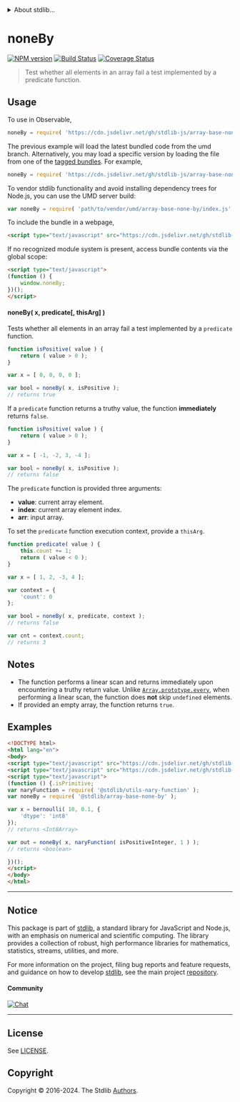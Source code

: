 <!--

@license Apache-2.0

Copyright (c) 2024 The Stdlib Authors.

Licensed under the Apache License, Version 2.0 (the "License");
you may not use this file except in compliance with the License.
You may obtain a copy of the License at

   http://www.apache.org/licenses/LICENSE-2.0

Unless required by applicable law or agreed to in writing, software
distributed under the License is distributed on an "AS IS" BASIS,
WITHOUT WARRANTIES OR CONDITIONS OF ANY KIND, either express or implied.
See the License for the specific language governing permissions and
limitations under the License.

-->


<details>
  <summary>
    About stdlib...
  </summary>
  <p>We believe in a future in which the web is a preferred environment for numerical computation. To help realize this future, we've built stdlib. stdlib is a standard library, with an emphasis on numerical and scientific computation, written in JavaScript (and C) for execution in browsers and in Node.js.</p>
  <p>The library is fully decomposable, being architected in such a way that you can swap out and mix and match APIs and functionality to cater to your exact preferences and use cases.</p>
  <p>When you use stdlib, you can be absolutely certain that you are using the most thorough, rigorous, well-written, studied, documented, tested, measured, and high-quality code out there.</p>
  <p>To join us in bringing numerical computing to the web, get started by checking us out on <a href="https://github.com/stdlib-js/stdlib">GitHub</a>, and please consider <a href="https://opencollective.com/stdlib">financially supporting stdlib</a>. We greatly appreciate your continued support!</p>
</details>

# noneBy

[![NPM version][npm-image]][npm-url] [![Build Status][test-image]][test-url] [![Coverage Status][coverage-image]][coverage-url] <!-- [![dependencies][dependencies-image]][dependencies-url] -->

> Test whether all elements in an array fail a test implemented by a predicate function.

<!-- Section to include introductory text. Make sure to keep an empty line after the intro `section` element and another before the `/section` close. -->

<section class="intro">

</section>

<!-- /.intro -->

<!-- Package usage documentation. -->



<section class="usage">

## Usage

To use in Observable,

```javascript
noneBy = require( 'https://cdn.jsdelivr.net/gh/stdlib-js/array-base-none-by@umd/browser.js' )
```
The previous example will load the latest bundled code from the umd branch. Alternatively, you may load a specific version by loading the file from one of the [tagged bundles](https://github.com/stdlib-js/array-base-none-by/tags). For example,

```javascript
noneBy = require( 'https://cdn.jsdelivr.net/gh/stdlib-js/array-base-none-by@v0.2.2-umd/browser.js' )
```

To vendor stdlib functionality and avoid installing dependency trees for Node.js, you can use the UMD server build:

```javascript
var noneBy = require( 'path/to/vendor/umd/array-base-none-by/index.js' )
```

To include the bundle in a webpage,

```html
<script type="text/javascript" src="https://cdn.jsdelivr.net/gh/stdlib-js/array-base-none-by@umd/browser.js"></script>
```

If no recognized module system is present, access bundle contents via the global scope:

```html
<script type="text/javascript">
(function () {
    window.noneBy;
})();
</script>
```

#### noneBy( x, predicate\[, thisArg] )

Tests whether all elements in an array fail a test implemented by a `predicate` function.

```javascript
function isPositive( value ) {
    return ( value > 0 );
}

var x = [ 0, 0, 0, 0 ];

var bool = noneBy( x, isPositive );
// returns true
```

If a `predicate` function returns a truthy value, the function **immediately** returns `false`.

```javascript
function isPositive( value ) {
    return ( value > 0 );
}

var x = [ -1, -2, 3, -4 ];

var bool = noneBy( x, isPositive );
// returns false
```

The `predicate` function is provided three arguments:

-   **value**: current array element.
-   **index**: current array element index.
-   **arr**: input array.

To set the `predicate` function execution context, provide a `thisArg`.

```javascript
function predicate( value ) {
    this.count += 1;
    return ( value < 0 );
}

var x = [ 1, 2, -3, 4 ];

var context = {
    'count': 0
};

var bool = noneBy( x, predicate, context );
// returns false

var cnt = context.count;
// returns 3
```

</section>

<!-- /.usage -->

<!-- Package usage notes. Make sure to keep an empty line after the `section` element and another before the `/section` close. -->

<section class="notes">

## Notes

-   The function performs a linear scan and returns immediately upon encountering a truthy return value. Unlike [`Array.prototype.every`][mdn-array-every], when performing a linear scan, the function does **not** skip `undefined` elements.
-   If provided an empty array, the function returns `true`.

</section>

<!-- /.notes -->

<!-- Package usage examples. -->

<section class="examples">

## Examples

<!-- eslint no-undef: "error" -->

```html
<!DOCTYPE html>
<html lang="en">
<body>
<script type="text/javascript" src="https://cdn.jsdelivr.net/gh/stdlib-js/random-array-bernoulli@umd/browser.js"></script>
<script type="text/javascript" src="https://cdn.jsdelivr.net/gh/stdlib-js/assert-is-positive-integer@umd/browser.js"></script>
<script type="text/javascript">
(function () {.isPrimitive;
var naryFunction = require( '@stdlib/utils-nary-function' );
var noneBy = require( '@stdlib/array-base-none-by' );

var x = bernoulli( 10, 0.1, {
    'dtype': 'int8'
});
// returns <Int8Array>

var out = noneBy( x, naryFunction( isPositiveInteger, 1 ) );
// returns <boolean>

})();
</script>
</body>
</html>
```

</section>

<!-- /.examples -->

<!-- Section to include cited references. If references are included, add a horizontal rule *before* the section. Make sure to keep an empty line after the `section` element and another before the `/section` close. -->

<section class="references">

</section>

<!-- /.references -->

<!-- Section for related `stdlib` packages. Do not manually edit this section, as it is automatically populated. -->

<section class="related">

</section>

<!-- /.related -->

<!-- Section for all links. Make sure to keep an empty line after the `section` element and another before the `/section` close. -->


<section class="main-repo" >

* * *

## Notice

This package is part of [stdlib][stdlib], a standard library for JavaScript and Node.js, with an emphasis on numerical and scientific computing. The library provides a collection of robust, high performance libraries for mathematics, statistics, streams, utilities, and more.

For more information on the project, filing bug reports and feature requests, and guidance on how to develop [stdlib][stdlib], see the main project [repository][stdlib].

#### Community

[![Chat][chat-image]][chat-url]

---

## License

See [LICENSE][stdlib-license].


## Copyright

Copyright &copy; 2016-2024. The Stdlib [Authors][stdlib-authors].

</section>

<!-- /.stdlib -->

<!-- Section for all links. Make sure to keep an empty line after the `section` element and another before the `/section` close. -->

<section class="links">

[npm-image]: http://img.shields.io/npm/v/@stdlib/array-base-none-by.svg
[npm-url]: https://npmjs.org/package/@stdlib/array-base-none-by

[test-image]: https://github.com/stdlib-js/array-base-none-by/actions/workflows/test.yml/badge.svg?branch=v0.2.2
[test-url]: https://github.com/stdlib-js/array-base-none-by/actions/workflows/test.yml?query=branch:v0.2.2

[coverage-image]: https://img.shields.io/codecov/c/github/stdlib-js/array-base-none-by/main.svg
[coverage-url]: https://codecov.io/github/stdlib-js/array-base-none-by?branch=main

<!--

[dependencies-image]: https://img.shields.io/david/stdlib-js/array-base-none-by.svg
[dependencies-url]: https://david-dm.org/stdlib-js/array-base-none-by/main

-->

[chat-image]: https://img.shields.io/gitter/room/stdlib-js/stdlib.svg
[chat-url]: https://app.gitter.im/#/room/#stdlib-js_stdlib:gitter.im

[stdlib]: https://github.com/stdlib-js/stdlib

[stdlib-authors]: https://github.com/stdlib-js/stdlib/graphs/contributors

[umd]: https://github.com/umdjs/umd
[es-module]: https://developer.mozilla.org/en-US/docs/Web/JavaScript/Guide/Modules

[deno-url]: https://github.com/stdlib-js/array-base-none-by/tree/deno
[deno-readme]: https://github.com/stdlib-js/array-base-none-by/blob/deno/README.md
[umd-url]: https://github.com/stdlib-js/array-base-none-by/tree/umd
[umd-readme]: https://github.com/stdlib-js/array-base-none-by/blob/umd/README.md
[esm-url]: https://github.com/stdlib-js/array-base-none-by/tree/esm
[esm-readme]: https://github.com/stdlib-js/array-base-none-by/blob/esm/README.md
[branches-url]: https://github.com/stdlib-js/array-base-none-by/blob/main/branches.md

[stdlib-license]: https://raw.githubusercontent.com/stdlib-js/array-base-none-by/main/LICENSE

[mdn-array-every]: https://developer.mozilla.org/en-US/docs/Web/JavaScript/Reference/Global_Objects/Array/every

</section>

<!-- /.links -->
